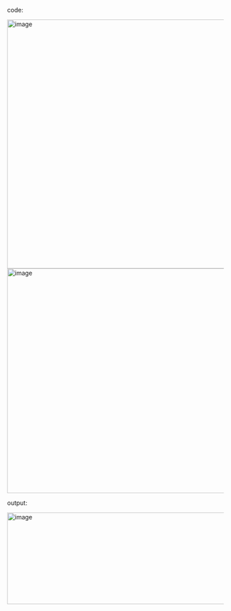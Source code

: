 code:

<img width="614" height="578" alt="image" src="https://github.com/user-attachments/assets/56da2cb6-59b7-4f6f-9159-357ebd52197e" />
<img width="848" height="522" alt="image" src="https://github.com/user-attachments/assets/8efeb7b3-1582-4cc4-bc88-9e5de8a8642a" />



output:

<img width="944" height="213" alt="image" src="https://github.com/user-attachments/assets/fd394b1a-c94a-43a4-96d4-8a27dcf7be3a" />


